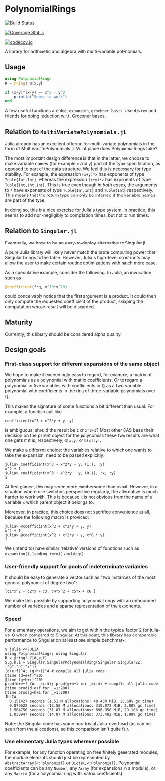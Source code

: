 # PolynomialRings

[![Build Status](https://travis-ci.org/tkluck/PolynomialRings.jl.svg?branch=master)](https://travis-ci.org/tkluck/PolynomialRings.jl)

[![Coverage Status](https://coveralls.io/repos/tkluck/PolynomialRings.jl/badge.svg?branch=master&service=github)](https://coveralls.io/github/tkluck/PolynomialRings.jl?branch=master)

[![codecov.io](http://codecov.io/github/tkluck/PolynomialRings.jl/coverage.svg?branch=master)](http://codecov.io/github/tkluck/PolynomialRings.jl?branch=master)

A library for arithmetic and algebra with multi-variable polynomials.

## Usage

```julia
using PolynomialRings
R = @ring! ℚ[x,y]

if (x+y)*(x-y) == x^2 - y^2
    println("Seems to work")
end
```

A few useful functions are `deg`, `expansion`, `groebner_basis`. Use `divrem`
and friends for doing reduction w.r.t. Groebner bases.

## Relation to `MultiVariatePolynomials.jl`

Julia already has an excellent offering for multi-variate polynomials in the
form of MultiVariatePolynomials.jl. What place does PolynomialRings take?

The most important design difference is that in the latter, we choose to make
variable names (for example `x` and `y`) part of the type specification, as
opposed to part of the data structure.  We feel this is necessary for type
stability. For example, the expression `(x+y)*x` has exponents of type
`Tuple{Int,Int}`, whereas the expression `(x+y)*z` has exponents of type
`Tuple{Int,Int,Int}`. This is true even though *in both cases*, the arguments
to `*` have exponents of type `Tuple{Int,Int}` and `Tuple{Int}` respectively.
This means that the return type can only be inferred if the variable names are
part of the type.

In doing so, this is a nice exercise for Julia's type system. In practice, this
seems to add non-negligibly to compilation times, but not to run times.

## Relation to `Singular.jl`

Eventually, we hope to be an easy-to-deploy alternative to Singular.jl.

A pure Julia library will likely never match the brute computing power that
Singular brings to the table. However, Julia's high-level constructs may allow
the user to make certain routine optimizations with much more ease.

As a speculative example, consider the following. In Julia, an invocation such
as

```julia
@coefficient(f*g, x^10*y^10)
```

could conceivably notice that the first argument is a product. It could then
only compute the requested coefficient of the product, skipping the computation
whose result will be discarded.

## Maturity

Currently, this library should be considered alpha quality.

## Design goals

### First-class support for different expansions of the same object

We hope to make it exceedingly easy to regard, for example, a matrix of
polynomials as a polynomial with matrix coefficients. Or to regard a
polynomial in five variables with coefficients in ℚ as a two-variable
polynomial with coefficients in the ring of three-variable polynomials
over ℚ.

This makes the signature of some functions a bit different than usual.
For example, a function call like

    coefficient(x^3 + x^2*y + y, y)

is ambiguous: should the result be `1` or `x^2+1`? Most other CAS base
their decision on the parent object for the polynomial: these two results
are what one gets if it is, respectively, `ℚ[x,y]` or `ℚ[x][y]`.

We make a different choice: the variables relative to which one wants to
take the expansion, need to be passed explicitly:

    julia> coefficient(x^3 + x^2*y + y, (1,), :y)
    x^2 + 1
    julia> coefficient(x^3 + x^2*y + y, (0,1), :x, :y)
    1

At first glance, this may seem more cumbersome than usual. However, in a
situation where one switches perspective regularly, the alternative is much
harder to work with. This is because it is not obvious from the name of a
variable `x` which parent object it belongs to.

Moreover, in practice, this choice does not sacrifice convenience at all,
because the following macro is provided:

    julia> @coefficient(x^2 + x^2*y + y, y)
    x^2 + 1
    julia> @coefficient(x^2 + x^2*y + y, x^0 * y)
    1

We (intend to) have similar 'relative' versions of functions such as
`expansion()`, `leading_term()` and `deg()`.

### User-friendly support for pools of indeterminate variables

It should be easy to generate a vector such as "two instances of the most
general polynomial of degree two":

    [c1*x^2 + c2*x + c3, c4*x^2 + c5*x + c6 ]

We make this possible by supporting polynomial rings with an unbounded
number of variables and a sparse representation of the exponents.

### Speed

For elementary operations, we aim to get within the typical factor 2 for
julia-vs-C when compared to Singular. At this point, this library has
comparable performance to Singular on at least one simple benchmark:

    $ julia <<JULIA
    using PolynomialRings; using Singular
    R = @ring! ℤ[d,e,f]
    S,g,h,i = Singular.SingularPolynomialRing(Singular.SingularZZ, ["g","h","i"])
    (d+e+f)^4; (g+h+i)^4 # compile all julia code
    @time (d+e+f)^200
    @time (g+h+i)^200
    prod(d+e+f for _=1:5); prod(g+h+i for _=1:5) # compile all julia code
    @time prod(d+e+f for _=1:200)
    @time prod(g+h+i for _=1:200)
    JULIA
      0.151427 seconds (1.51 M allocations: 40.430 MiB, 20.68% gc time)
      0.879622 seconds (13.50 M allocations: 319.072 MiB, 2.00% gc time)
      1.584750 seconds (31.07 M allocations: 896.958 MiB, 29.18% gc time)
      1.030947 seconds (14.87 M allocations: 373.402 MiB, 1.99% gc time)


Note: the Singular code has some non-trivial Julia-overhead (as can be seen
from the allocations), so this comparison isn't quite fair.

### Use elementary Julia types wherever possible

For example, for any function operating on free finitely generated modules, the
module elements should just be represented by `AbstractArray{<:Polynomial}` or
`Dict{K,<:Polynomial}`. Polynomial coefficients can be any `Number`, any
`Array` (for expansions in a module), or any `Matrix` (for a polynomial ring
with matrix coefficients).

